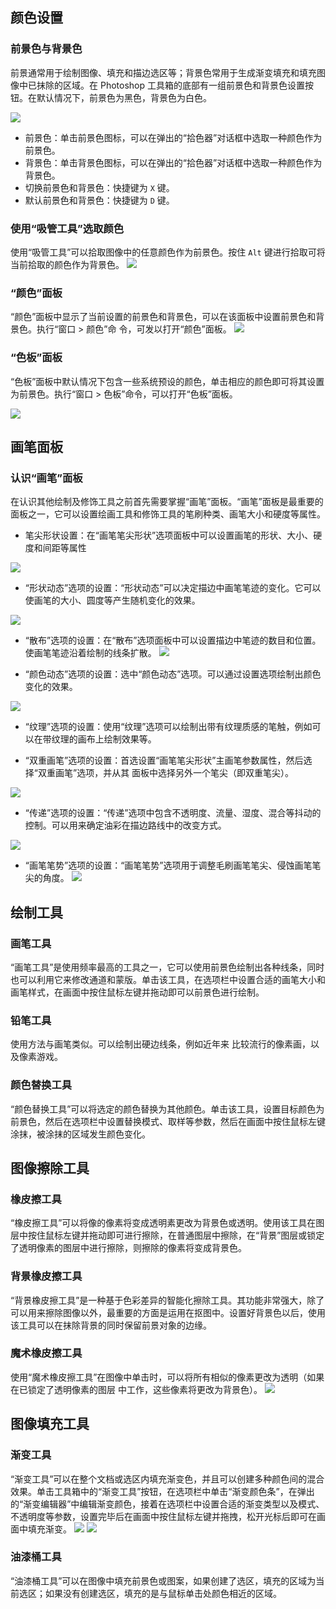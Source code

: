 ## 颜色设置
### 前景色与背景色
前景通常用于绘制图像、填充和描边选区等；背景色常用于生成渐变填充和填充图像中已抹除的区域。在 Photoshop 工具箱的底部有一组前景色和背景色设置按钮。在默认情况下，前景色为黑色，背景色为白色。

![](../img/47.png)

+   前景色：单击前景色图标，可以在弹出的“拾色器”对话框中选取一种颜色作为前景色。
+   背景色：单击背景色图标，可以在弹出的“拾色器”对话框中选取一种颜色作为背景色。
+   切换前景色和背景色：快捷键为 `X` 键。
+   默认前景色和背景色：快捷键为 `D` 键。

### 使用“吸管工具”选取颜色
使用“吸管工具”可以拾取图像中的任意颜色作为前景色。按住 `Alt` 键进行拾取可将当前拾取的颜色作为背景色。
![](../img/48.png)

### “颜色”面板
“颜色”面板中显示了当前设置的前景色和背景色，可以在该面板中设置前景色和背景色。执行“窗口 > 颜色”命
令，可发以打开“颜色”面板。
![](../img/49.png)

### “色板”面板
“色板”面板中默认情况下包含一些系统预设的颜色，单击相应的颜色即可将其设置为前景色。执行“窗口 > 色板”命令，可以打开“色板”面板。

![](../img/50.png)

## 画笔面板
### 认识“画笔”面板
在认识其他绘制及修饰工具之前首先需要掌握“画笔”面板。“画笔”面板是最重要的面板之一，它可以设置绘画工具和修饰工具的笔刷种类、画笔大小和硬度等属性。

+   笔尖形状设置：在“画笔笔尖形状”选项面板中可以设置画笔的形状、大小、硬度和间距等属性

![](../img/51.png)

+   “形状动态”选项的设置：“形状动态”可以决定描边中画笔笔迹的变化。它可以使画笔的大小、圆度等产生随机变化的效果。

![](../img/52.png)

+   “散布”选项的设置：在“散布”选项面板中可以设置描边中笔迹的数目和位置。使画笔笔迹沿着绘制的线条扩散。
![](../img/53.png)

+   “颜色动态”选项的设置：选中“颜色动态”选项。可以通过设置选项绘制出颜色变化的效果。

![](../img/54.png)

+   “纹理”选项的设置：使用“纹理”选项可以绘制出带有纹理质感的笔触，例如可以在带纹理的画布上绘制效果等。

+   “双重画笔”选项的设置：首选设置“画笔笔尖形状”主画笔参数属性，然后选择“双重画笔”选项，并从其 面板中选择另外一个笔尖（即双重笔尖）。

![](../img/55.png)

+   “传递”选项的设置：“传递”选项中包含不透明度、流量、湿度、混合等抖动的控制。可以用来确定油彩在描边路线中的改变方式。

![](../img/56.png)

+   “画笔笔势”选项的设置：“画笔笔势”选项用于调整毛刷画笔笔尖、侵蚀画笔笔尖的角度。
![](../img/57.png)

## 绘制工具
### 画笔工具
“画笔工具”是使用频率最高的工具之一，它可以使用前景色绘制出各种线条，同时也可以利用它来修改通道和蒙版。单击该工具，在选项栏中设置合适的画笔大小和画笔样式，在画面中按住鼠标左键并拖动即可以前景色进行绘制。

### 铅笔工具
使用方法与画笔类似。可以绘制出硬边线条，例如近年来 比较流行的像素画，以及像素游戏。

### 颜色替换工具
“颜色替换工具”可以将选定的颜色替换为其他颜色。单击该工具，设置目标颜色为前景色，然后在选项栏中设置替换模式、取样等参数，然后在画面中按住鼠标左键涂抹，被涂抹的区域发生颜色变化。

## 图像擦除工具
### 橡皮擦工具
“橡皮擦工具”可以将像的像素将变成透明素更改为背景色或透明。使用该工具在图层中按住鼠标左键并拖动即可进行擦除，在普通图层中擦除，在“背景”图层或锁定了透明像素的图层中进行擦除，则擦除的像素将变成背景色。

### 背景橡皮擦工具
“背景橡皮擦工具”是一种基于色彩差异的智能化擦除工具。其功能非常强大，除了可以用来擦除图像以外，最重要的方面是运用在抠图中。设置好背景色以后，使用该工具可以在抹除背景的同时保留前景对象的边缘。

### 魔术橡皮擦工具
使用“魔术橡皮擦工具”在图像中单击时，可以将所有相似的像素更改为透明（如果在已锁定了透明像素的图层
中工作，这些像素将更改为背景色）。
![](../img/58.png)

## 图像填充工具
### 渐变工具
“渐变工具”可以在整个文档或选区内填充渐变色，并且可以创建多种颜色间的混合效果。单击工具箱中的“渐变工具”按钮，在选项栏中单击“渐变颜色条”，在弹出的“渐变编辑器”中编辑渐变颜色，接着在选项栏中设置合适的渐变类型以及模式、不透明度等参数，设置完毕后在画面中按住鼠标左键并拖拽，松开光标后即可在画面中填充渐变。
![](../img/59.png)
![](../img/60.png)
### 油漆桶工具
“油漆桶工具”可以在图像中填充前景色或图案，如果创建了选区，填充的区域为当前选区；如果没有创建选区，填充的是与鼠标单击处颜色相近的区域。

